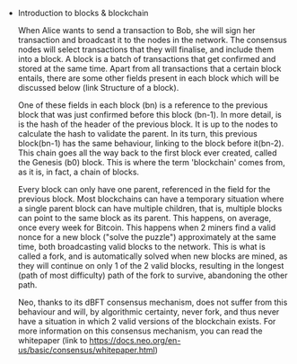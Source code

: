 - Introduction to blocks & blockchain

 	When Alice wants to send a transaction to Bob, she will sign her transaction and broadcast it to the nodes in the network. The consensus nodes will select transactions that they will finalise, and include them into a block. A block is a batch of transactions that get confirmed and stored at the same time. Apart from all transactions that a certain block entails, there are some other fields present in each block which will be discussed below (link Structure of a block).

	One of these fields in each block (bn) is a reference to the previous block that was just confirmed before this block (bn-1). In more detail, is is the hash of the header of the previous block. It is up to the nodes to calculate the hash to validate the parent. In its turn, this previous block(bn-1) has the same behaviour, linking to the block before it(bn-2). This chain goes all the way back to the first block ever created, called the Genesis (b0) block. This is where the term 'blockchain' comes from, as it is, in fact, a chain of blocks.

	Every block can only have one parent, referenced in the field for the previous block. Most blockchains can have a temporary situation where a single parent block can have multiple children, that is, multiple blocks can point to the same block as its parent. This happens, on average, once every week for Bitcoin. This happens when 2 miners find a valid nonce for a new block ("solve the puzzle") approximately at the same time, both broadcasting valid blocks to the network. This is what is called a fork, and is automatically solved when new blocks are mined, as they will continue on only 1 of the 2 valid blocks, resulting in the longest (path of most difficulty) path of the fork to survive, abandoning the other path.

	Neo, thanks to its dBFT consensus mechanism, does not suffer from this behaviour and will, by algorithmic certainty, never fork, and thus never have a situation in which 2 valid versions of the blockchain exists. For more information on this consensus mechanism, you can read the whitepaper (link to https://docs.neo.org/en-us/basic/consensus/whitepaper.html)
